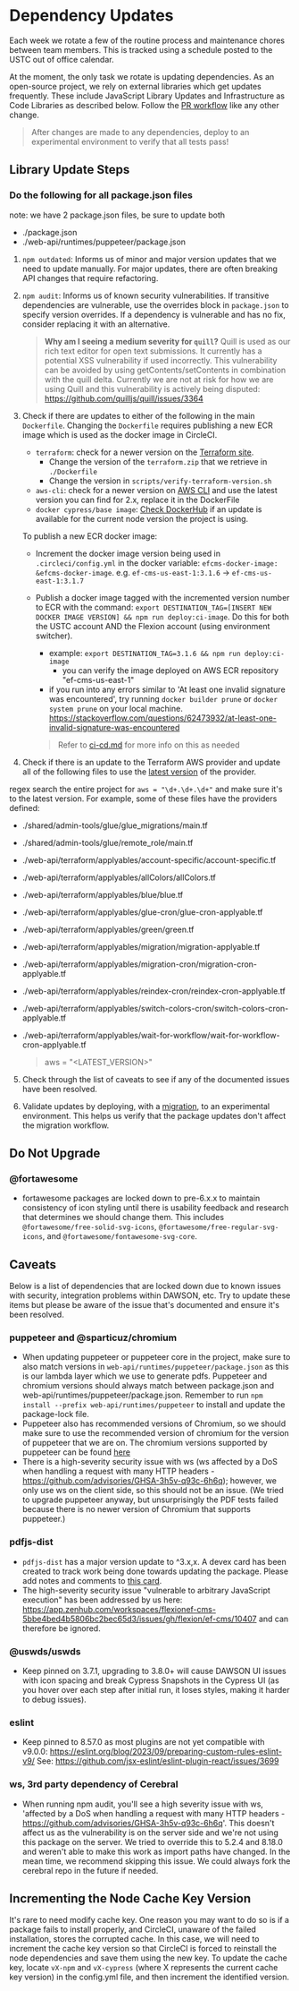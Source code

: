 # Dependency Updates

Each week we rotate a few of the routine process and maintenance chores between team members. This is tracked using a schedule posted to the USTC out of office calendar.

At the moment, the only task we rotate is updating dependencies. As an open-source project, we rely on external libraries which get updates frequently. These include JavaScript Library Updates and Infrastructure as Code Libraries as described below. Follow the [PR workflow](./pr-workflow.md) like any other change.

> After changes are made to any dependencies, deploy to an experimental environment to verify that all tests pass!

## Library Update Steps

### Do the following for all package.json files

note: we have 2 package.json files, be sure to update both
  - ./package.json
  - ./web-api/runtimes/puppeteer/package.json

1. `npm outdated`: Informs us of minor and major version updates that we need to update manually. For major updates, there are often breaking API changes that require refactoring.

2. `npm audit`: Informs us of known security vulnerabilities. If transitive dependencies are vulnerable, use the overrides block in `package.json` to specify version overrides. If a dependency is vulnerable and has no fix, consider replacing it with an alternative.

   > **Why am I seeing a medium severity for `quill`?**
   > Quill is used as our rich text editor for open text submissions. It currently has a potential XSS vulnerability if used incorrectly. This vulnerability can be avoided by using getContents/setContents in combination with the quill delta. Currently we are not at risk for how we are using Quill and this vulnerability is actively being disputed: https://github.com/quilljs/quill/issues/3364

3. Check if there are updates to either of the following in the main `Dockerfile`. Changing the `Dockerfile` requires publishing a new ECR image which is used as the docker image in CircleCI.

    - `terraform`: check for a newer version on the [Terraform site](https://www.terraform.io/downloads).
      - Change the version of the `terraform.zip` that we retrieve in `./Dockerfile`
      - Change the version in `scripts/verify-terraform-version.sh`
    - `aws-cli`: check for a newer version on [AWS CLI](https://github.com/aws/aws-cli/tags) and use the latest version you can find for 2.x, replace it in the DockerFile
    - `docker cypress/base image`: [Check DockerHub](https://hub.docker.com/r/cypress/browsers/tags?page=1&name=node-20) if an update is available for the current node version the project is using.

   To publish a new ECR docker image:

   - Increment the docker image version being used in `.circleci/config.yml` in the docker variable:
   `efcms-docker-image: &efcms-docker-image`. e.g. `ef-cms-us-east-1:3.1.6` -> `ef-cms-us-east-1:3.1.7`
   - Publish a docker image tagged with the incremented version number to ECR with the command: `export DESTINATION_TAG=[INSERT NEW DOCKER IMAGE VERSION] && npm run deploy:ci-image`. Do this for both the USTC account AND the Flexion account (using environment switcher).
     - example: `export DESTINATION_TAG=3.1.6 && npm run deploy:ci-image`
		 - you can verify the image deployed on AWS ECR repository "ef-cms-us-east-1"
     - if you run into any errors similar to 'At least one invalid signature was encountered', try running  `docker builder prune` or `docker system prune` on your local machine. https://stackoverflow.com/questions/62473932/at-least-one-invalid-signature-was-encountered

     > Refer to [ci-cd.md](ci-cd.md#docker) for more info on this as needed

4. Check if there is an update to the Terraform AWS provider and update all of the following files to use the [latest version](https://registry.terraform.io/providers/hashicorp/aws/latest) of the provider.

regex search the entire project for `aws = "\d+.\d+.\d+"` and make sure it's to the latest version.  For example, some of these files have the providers defined:

 - ./shared/admin-tools/glue/glue_migrations/main.tf
 - ./shared/admin-tools/glue/remote_role/main.tf
 - ./web-api/terraform/applyables/account-specific/account-specific.tf
 - ./web-api/terraform/applyables/allColors/allColors.tf
 - ./web-api/terraform/applyables/blue/blue.tf
 - ./web-api/terraform/applyables/glue-cron/glue-cron-applyable.tf
 - ./web-api/terraform/applyables/green/green.tf
 - ./web-api/terraform/applyables/migration/migration-applyable.tf
 - ./web-api/terraform/applyables/migration-cron/migration-cron-applyable.tf
 - ./web-api/terraform/applyables/reindex-cron/reindex-cron-applyable.tf
 - ./web-api/terraform/applyables/switch-colors-cron/switch-colors-cron-applyable.tf
 - ./web-api/terraform/applyables/wait-for-workflow/wait-for-workflow-cron-applyable.tf

	> aws = "<LATEST_VERSION>"

5. Check through the list of caveats to see if any of the documented issues have been resolved.

6. Validate updates by deploying, with a [migration](./additional-resources/blue-green-migration.md#manual-migration-steps), to an experimental environment. This helps us verify that the package updates don't affect the migration workflow.

## Do Not Upgrade

### @fortawesome

- fortawesome packages are locked down to pre-6.x.x to maintain consistency of icon styling until there is usability feedback and research that determines we should change them. This includes `@fortawesome/free-solid-svg-icons`, `@fortawesome/free-regular-svg-icons`, and `@fortawesome/fontawesome-svg-core`.

## Caveats

Below is a list of dependencies that are locked down due to known issues with security, integration problems within DAWSON, etc. Try to update these items but please be aware of the issue that's documented and ensure it's been resolved.

### puppeteer and @sparticuz/chromium

- When updating puppeteer or puppeteer core in the project, make sure to also match versions in `web-api/runtimes/puppeteer/package.json` as this is our lambda layer which we use to generate pdfs. Puppeteer and chromium versions should always match between package.json and web-api/runtimes/puppeteer/package.json.  Remember to run `npm install --prefix web-api/runtimes/puppeteer` to install and update the package-lock file. 
- Puppeteer also has recommended versions of Chromium, so we should make sure to use the recommended version of chromium for the version of puppeteer that we are on. The chromium versions supported by puppeteer can be found [here](https://pptr.dev/supported-browsers)
- There is a high-severity security issue with ws (ws affected by a DoS when handling a request with many HTTP headers - https://github.com/advisories/GHSA-3h5v-q93c-6h6q); however, we only use ws on the client side, so this should not be an issue. (We tried to upgrade puppeteer anyway, but unsurprisingly the PDF tests failed because there is no newer version of Chromium that supports puppeteer.)

### pdfjs-dist

- `pdfjs-dist` has a major version update to ^3.x,x. A devex card has been created to track work being done towards updating the package. Please add notes and comments to [this card](https://trello.com/c/gjDzhUkb/1111-upgrade-pdfjs-dist).
- The high-severity security issue "vulnerable to arbitrary JavaScript execution" has been addressed by us here: https://app.zenhub.com/workspaces/flexionef-cms-5bbe4bed4b5806bc2bec65d3/issues/gh/flexion/ef-cms/10407 and can therefore be ignored.

### @uswds/uswds
- Keep pinned on 3.7.1, upgrading to 3.8.0+ will cause DAWSON UI issues with icon spacing and break Cypress Snapshots in the Cypress UI (as you hover over each step after initial run, it loses styles, making it harder to debug issues).

### eslint
- Keep pinned to 8.57.0 as most plugins are not yet compatible with v9.0.0: https://eslint.org/blog/2023/09/preparing-custom-rules-eslint-v9/
See: https://github.com/jsx-eslint/eslint-plugin-react/issues/3699

### ws, 3rd party dependency of Cerebral
- When running npm audit, you'll see a high severity issue with ws, 'affected by a DoS when handling a request with many HTTP headers - https://github.com/advisories/GHSA-3h5v-q93c-6h6q'. This doesn't affect us as the vulnerability is on the server side and we're not using this package on the server. We tried to override this to 5.2.4 and 8.18.0 and weren't able to make this work as import paths have changed. In the mean time, we recommend skipping this issue. We could always fork the cerebral repo in the future if needed.

## Incrementing the Node Cache Key Version

It's rare to need modify cache key. One reason you may want to do so is if a package fails to install properly, and CircleCI, unaware of the failed installation, stores the corrupted cache. In this case, we will need to increment the cache key version so that CircleCI is forced to reinstall the node dependencies and save them using the new key. To update the cache key, locate `vX-npm` and `vX-cypress` (where X represents the current cache key version) in the config.yml file, and then increment the identified version.

